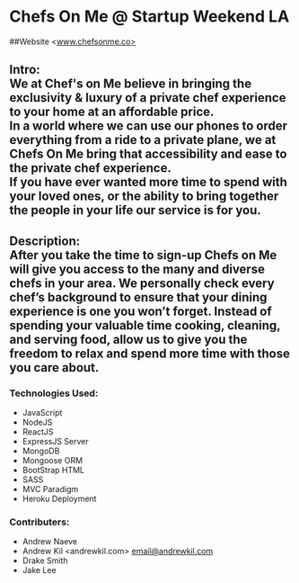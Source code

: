 # Chefs On Me @ Startup Weekend LA
##Website <www.chefsonme.co>
## Intro: <br> We at Chef's on Me believe in bringing the exclusivity & luxury of a private chef experience to your home at an affordable price.<br>In a world where we can use our phones to order everything from a ride to a private plane, we at Chefs On Me bring that accessibility and ease to the private chef experience.<br>If you have ever wanted more time to spend with your loved ones, or the ability to bring together the people in your life our service is for you.



## Description: <br> After you take the time to sign-up Chefs on Me will give you access to the many and diverse chefs in your area. We personally check every chef’s background to ensure that your dining experience is one you won’t forget. Instead of spending your valuable time cooking, cleaning, and serving food, allow us to give you the freedom to relax and spend more time with those you care about.


### Technologies Used:
* JavaScript
* NodeJS
* ReactJS
* ExpressJS Server
* MongoDB
* Mongoose ORM
* BootStrap HTML
* SASS
* MVC Paradigm
* Heroku Deployment

### Contributers:
+ Andrew Naeve
+ Andrew Kil <andrewkil.com> <email@andrewkil.com>
+ Drake Smith
+ Jake Lee
